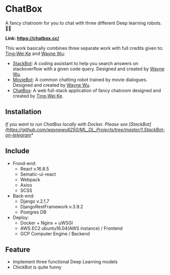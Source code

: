 # ChatBox

A fancy chatroom for you to chat with three different Deep learning robots. 🤖🤖

**Link: https://chatbox.cc/**

This work basically combines three separate work with full credits given to: <br> 
[Ting-Wei Ke](https://github.com/TIngWeiKe) and [Wayne Wu](https://github.com/waynewu6250): <br>

* [StackBot](https://github.com/waynewu6250/ML_DL_Projects/tree/master/1.StackBot-on-telegram): A coding assistant to help you search answers on stackoverflow with a given code query. Designed and created by [Wayne Wu](https://github.com/waynewu6250).
* [MovieBot](https://github.com/waynewu6250/ML_DL_Projects/tree/master/2.Movie-bot-pytorch): A common chatting robot trained by movie dialogues. Designed and created by [Wayne Wu](https://github.com/waynewu6250).
* [ChatBox](https://github.com/TIngWeiKe/ChatBox): A web full-stack application of fancy chatroom designed and created by [Ting-Wei Ke](https://github.com/TIngWeiKe).

## Installation
*If you want to run ChatBox locally with Docker. Please see [StackBot](https://github.com/waynewu6250/ML_DL_Projects/tree/master/1.StackBot-on-telegram**


## Include
* Frond-end:
    * React v.16.8.5
    * Sematic-ui-react 
    * Webpack
    * Axios
    * SCSS
* Back-end:
    * Django v.2.1.7
    * DjangoRestFramework v.3.9.2
    * Postgres DB
* Deploy:
    * Docker + Nginx + uWSGI 
    * AWS EC2 ubuntu16.04(AWS instance) / Frontend
    * GCP Computer Engine / Backend
    

## Feature
   * Implement three functional Deep Learning models 
   * ChickBot is quite funny
